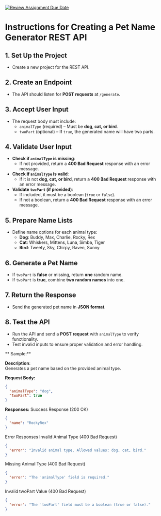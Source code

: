 [![Review Assignment Due Date](https://classroom.github.com/assets/deadline-readme-button-22041afd0340ce965d47ae6ef1cefeee28c7c493a6346c4f15d667ab976d596c.svg)](https://classroom.github.com/a/BDnnw_r8)
# Instructions for Creating a Pet Name Generator REST API

## 1. Set Up the Project
- Create a new project for the REST API.

## 2. Create an Endpoint
- The API should listen for **POST requests** at `/generate`.

## 3. Accept User Input
- The request body must include:
  - `animalType` (required) – Must be **dog, cat, or bird**.
  - `twoPart` (optional) – If `true`, the generated name will have two parts.

## 4. Validate User Input
- **Check if `animalType` is missing**:
  - If not provided, return a **400 Bad Request** response with an error message.
- **Check if `animalType` is valid**:
  - If it is not **dog, cat, or bird**, return a **400 Bad Request** response with an error message.
- **Validate `twoPart` (if provided)**:
  - If included, it must be a boolean (`true` or `false`).
  - If not a boolean, return a **400 Bad Request** response with an error message.

## 5. Prepare Name Lists
- Define name options for each animal type:
  - **Dog**: Buddy, Max, Charlie, Rocky, Rex
  - **Cat**: Whiskers, Mittens, Luna, Simba, Tiger
  - **Bird**: Tweety, Sky, Chirpy, Raven, Sunny

## 6. Generate a Pet Name
- If `twoPart` is **false** or missing, return **one** random name.
- If `twoPart` is **true**, combine **two random names** into one.

## 7. Return the Response
- Send the generated pet name in **JSON format**.

## 8. Test the API
- Run the API and send a **POST request** with `animalType` to verify functionality.
- Test invalid inputs to ensure proper validation and error handling.

**  Sample:**  

**Description:**  
Generates a pet name based on the provided animal type.

**Request Body:**
```json
{
  "animalType": "dog",
  "twoPart": true
}
```
**Responses:**
Success Response (200 OK)
```json
{
  "name": "RockyRex"
}
```

Error Responses
Invalid Animal Type (400 Bad Request)

```json
{
  "error": "Invalid animal type. Allowed values: dog, cat, bird."
}
```

Missing Animal Type (400 Bad Request)
```json
{
  "error": "The 'animalType' field is required."
}
```

Invalid twoPart Value (400 Bad Request)

```json
{
  "error": "The 'twoPart' field must be a boolean (true or false)."
}
```
